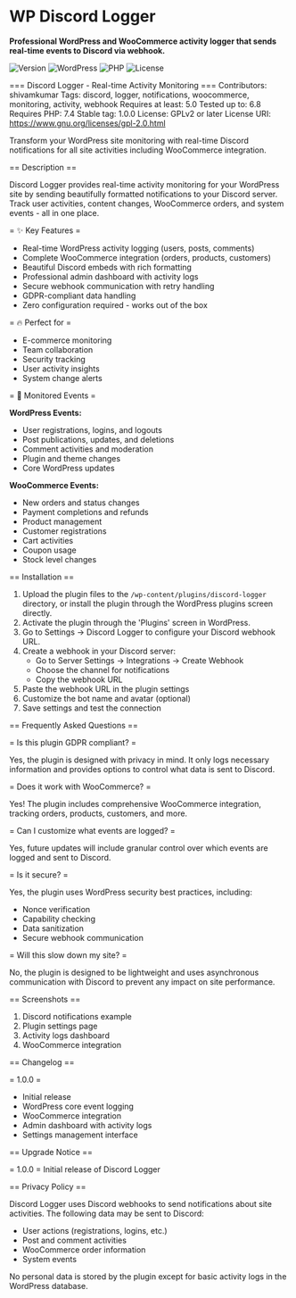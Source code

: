 # WP Discord Logger

**Professional WordPress and WooCommerce activity logger that sends real-time events to Discord via webhook.**

![Version](https://img.shields.io/badge/version-1.0.0-blue.svg)
![WordPress](https://img.shields.io/badge/WordPress-5.0%2B-blue.svg)
![PHP](https://img.shields.io/badge/PHP-7.4%2B-blue.svg)
![License](https://img.shields.io/badge/license-GPL%20v2%2B-green.svg)

=== Discord Logger - Real-time Activity Monitoring ===
Contributors: shivamkumar
Tags: discord, logger, notifications, woocommerce, monitoring, activity, webhook
Requires at least: 5.0
Tested up to: 6.8
Requires PHP: 7.4
Stable tag: 1.0.0
License: GPLv2 or later
License URI: https://www.gnu.org/licenses/gpl-2.0.html

Transform your WordPress site monitoring with real-time Discord notifications for all site activities including WooCommerce integration.

== Description ==

Discord Logger provides real-time activity monitoring for your WordPress site by sending beautifully formatted notifications to your Discord server. Track user activities, content changes, WooCommerce orders, and system events - all in one place.

= ✨ Key Features =

* Real-time WordPress activity logging (users, posts, comments)
* Complete WooCommerce integration (orders, products, customers)
* Beautiful Discord embeds with rich formatting
* Professional admin dashboard with activity logs
* Secure webhook communication with retry handling
* GDPR-compliant data handling
* Zero configuration required - works out of the box

= 🔥 Perfect for =

* E-commerce monitoring
* Team collaboration
* Security tracking
* User activity insights
* System change alerts

= 🎯 Monitored Events =

**WordPress Events:**
* User registrations, logins, and logouts
* Post publications, updates, and deletions
* Comment activities and moderation
* Plugin and theme changes
* Core WordPress updates

**WooCommerce Events:**
* New orders and status changes
* Payment completions and refunds
* Product management
* Customer registrations
* Cart activities
* Coupon usage
* Stock level changes

== Installation ==

1. Upload the plugin files to the `/wp-content/plugins/discord-logger` directory, or install the plugin through the WordPress plugins screen directly.
2. Activate the plugin through the 'Plugins' screen in WordPress.
3. Go to Settings -> Discord Logger to configure your Discord webhook URL.
4. Create a webhook in your Discord server:
   * Go to Server Settings -> Integrations -> Create Webhook
   * Choose the channel for notifications
   * Copy the webhook URL
5. Paste the webhook URL in the plugin settings
6. Customize the bot name and avatar (optional)
7. Save settings and test the connection

== Frequently Asked Questions ==

= Is this plugin GDPR compliant? =

Yes, the plugin is designed with privacy in mind. It only logs necessary information and provides options to control what data is sent to Discord.

= Does it work with WooCommerce? =

Yes! The plugin includes comprehensive WooCommerce integration, tracking orders, products, customers, and more.

= Can I customize what events are logged? =

Yes, future updates will include granular control over which events are logged and sent to Discord.

= Is it secure? =

Yes, the plugin uses WordPress security best practices, including:
* Nonce verification
* Capability checking
* Data sanitization
* Secure webhook communication

= Will this slow down my site? =

No, the plugin is designed to be lightweight and uses asynchronous communication with Discord to prevent any impact on site performance.

== Screenshots ==

1. Discord notifications example
2. Plugin settings page
3. Activity logs dashboard
4. WooCommerce integration

== Changelog ==

= 1.0.0 =
* Initial release
* WordPress core event logging
* WooCommerce integration
* Admin dashboard with activity logs
* Settings management interface

== Upgrade Notice ==

= 1.0.0 =
Initial release of Discord Logger

== Privacy Policy ==

Discord Logger uses Discord webhooks to send notifications about site activities. The following data may be sent to Discord:

* User actions (registrations, logins, etc.)
* Post and comment activities
* WooCommerce order information
* System events

No personal data is stored by the plugin except for basic activity logs in the WordPress database.
